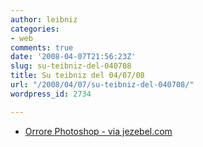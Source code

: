 ```yaml
---
author: leibniz
categories:
- web
comments: true
date: '2008-04-07T21:56:23Z'
slug: su-teibniz-del-040708
title: Su teibniz del 04/07/08
url: "/2008/04/07/su-teibniz-del-040708/"
wordpress_id: 2734

---
```

* [Orrore Photoshop - via jezebel.com](http://feeds.feedburner.com/~r/teibniz/~3/265896591/31070417)


